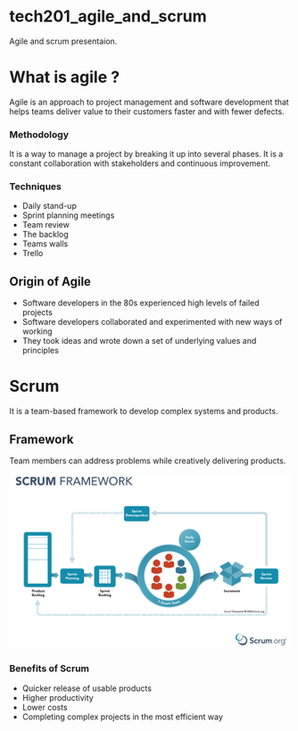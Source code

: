 # tech201_agile_and_scrum
Agile and scrum presentaion.
# What is agile ?

Agile is an approach to project management and software development that helps teams deliver value to their customers faster and with fewer defects.

### Methodology 
It is a way to manage a project by breaking it up into several phases. It is a constant collaboration with stakeholders and continuous improvement.


### Techniques

- Daily stand-up
- Sprint planning meetings
- Team review
- The backlog
- Teams walls
- Trello


## Origin of Agile
- Software developers in the 80s experienced high levels of failed projects
- Software developers collaborated and experimented with new ways of working
- They took ideas and wrote down a set of underlying values and principles

# Scrum
It is a team-based framework to develop complex systems and products.

## Framework

Team members can address problems while creatively delivering products.





![](screen_shot_2021-01-10_at_9.14.17_am%20(1).png)

### Benefits of Scrum
- Quicker release of usable products
- Higher productivity
- Lower costs
- Completing complex projects in the most efficient way